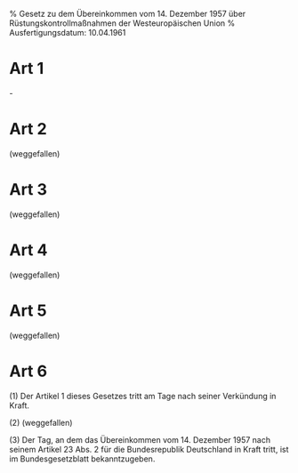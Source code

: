 % Gesetz zu dem Übereinkommen vom 14. Dezember 1957 über Rüstungskontrollmaßnahmen der Westeuropäischen Union
% Ausfertigungsdatum: 10.04.1961
 
# Art 1

\-

# Art 2

(weggefallen)

# Art 3

(weggefallen)

# Art 4

(weggefallen)

# Art 5

(weggefallen)

# Art 6

(1) Der Artikel 1 dieses Gesetzes tritt am Tage nach seiner Verkündung in Kraft.

(2) (weggefallen)

(3) Der Tag, an dem das Übereinkommen vom 14. Dezember 1957 nach seinem Artikel 23 Abs. 2 für die Bundesrepublik Deutschland in Kraft tritt, ist im Bundesgesetzblatt bekanntzugeben.
